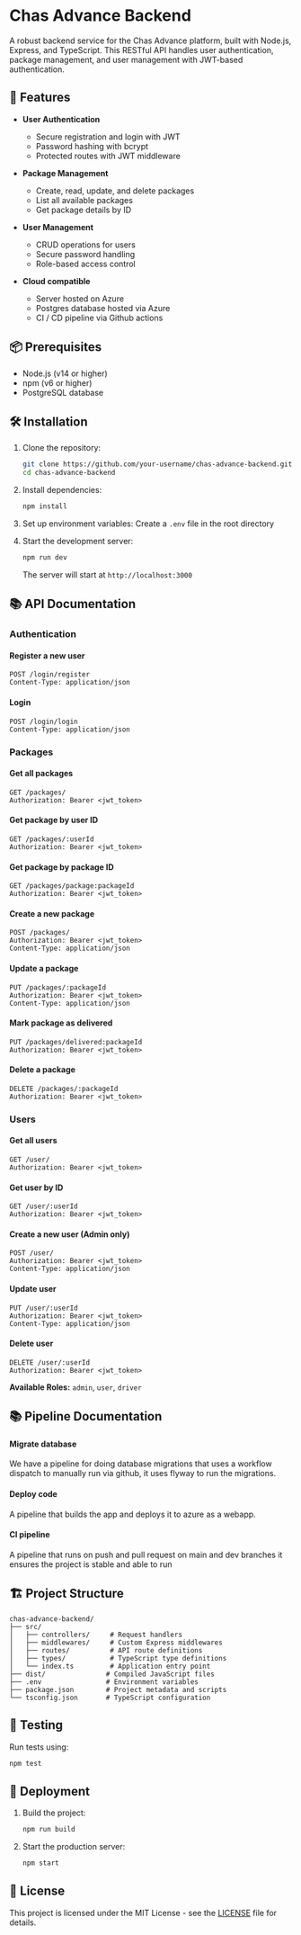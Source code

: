# Chas Advance Backend

A robust backend service for the Chas Advance platform, built with Node.js, Express, and TypeScript. This RESTful API handles user authentication, package management, and user management with JWT-based authentication.

## 🚀 Features

- **User Authentication**

  - Secure registration and login with JWT
  - Password hashing with bcrypt
  - Protected routes with JWT middleware

- **Package Management**

  - Create, read, update, and delete packages
  - List all available packages
  - Get package details by ID

- **User Management**

  - CRUD operations for users
  - Secure password handling
  - Role-based access control

- **Cloud compatible**
  - Server hosted on Azure
  - Postgres database hosted via Azure
  - CI / CD pipeline via Github actions

## 📦 Prerequisites

- Node.js (v14 or higher)
- npm (v6 or higher)
- PostgreSQL database

## 🛠 Installation

1. Clone the repository:

   ```bash
   git clone https://github.com/your-username/chas-advance-backend.git
   cd chas-advance-backend
   ```

2. Install dependencies:

   ```bash
   npm install
   ```

3. Set up environment variables:
   Create a `.env` file in the root directory

4. Start the development server:
   ```bash
   npm run dev
   ```
   The server will start at `http://localhost:3000`

## 📚 API Documentation

### Authentication

#### Register a new user

```http
POST /login/register
Content-Type: application/json
```

#### Login

```http
POST /login/login
Content-Type: application/json
```

### Packages

#### Get all packages

```http
GET /packages/
Authorization: Bearer <jwt_token>
```

#### Get package by user ID

```http
GET /packages/:userId
Authorization: Bearer <jwt_token>
```

#### Get package by package ID

```http
GET /packages/package:packageId
Authorization: Bearer <jwt_token>
```

#### Create a new package

```http
POST /packages/
Authorization: Bearer <jwt_token>
Content-Type: application/json
```

#### Update a package

```http
PUT /packages/:packageId
Authorization: Bearer <jwt_token>
Content-Type: application/json

```

#### Mark package as delivered

```http
PUT /packages/delivered:packageId
Authorization: Bearer <jwt_token>
```

#### Delete a package

```http
DELETE /packages/:packageId
Authorization: Bearer <jwt_token>
```

### Users

#### Get all users

```http
GET /user/
Authorization: Bearer <jwt_token>
```

#### Get user by ID

```http
GET /user/:userId
Authorization: Bearer <jwt_token>
```

#### Create a new user (Admin only)

```http
POST /user/
Authorization: Bearer <jwt_token>
Content-Type: application/json
```

#### Update user

```http
PUT /user/:userId
Authorization: Bearer <jwt_token>
Content-Type: application/json
```

#### Delete user

```http
DELETE /user/:userId
Authorization: Bearer <jwt_token>
```

**Available Roles:** `admin`, `user`, `driver`

## 📚 Pipeline Documentation

#### Migrate database

We have a pipeline for doing database migrations that uses a workflow dispatch to manually run via github, it uses flyway to run the migrations.

#### Deploy code

A pipeline that builds the app and deploys it to azure as a webapp.

#### CI pipeline

A pipeline that runs on push and pull request on main and dev branches it ensures the project is stable and able to run

## 🏗 Project Structure

```
chas-advance-backend/
├── src/
│   ├── controllers/     # Request handlers
│   ├── middlewares/     # Custom Express middlewares
│   ├── routes/          # API route definitions
│   ├── types/           # TypeScript type definitions
│   └── index.ts         # Application entry point
├── dist/               # Compiled JavaScript files
├── .env                # Environment variables
├── package.json        # Project metadata and scripts
└── tsconfig.json       # TypeScript configuration
```

## 🧪 Testing

Run tests using:

```bash
npm test
```

## 🔄 Deployment

1. Build the project:

   ```bash
   npm run build
   ```

2. Start the production server:
   ```bash
   npm start
   ```

## 📄 License

This project is licensed under the MIT License - see the [LICENSE](LICENSE) file for details.
